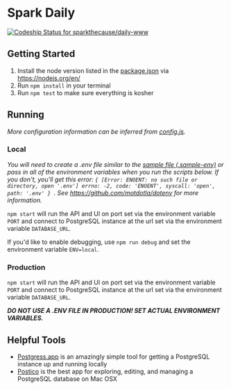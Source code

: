 # Spark Daily

[ ![Codeship Status for sparkthecause/daily-www](https://codeship.com/projects/3b9f5410-99e6-0133-68ef-3e6d3d1cec07/status?branch=master)](https://codeship.com/projects/126314)

## Getting Started

1. Install the node version listed in the [package.json](./package.json) via https://nodejs.org/en/
2. Run `npm install` in your terminal
3. Run `npm test` to make sure everything is kosher

## Running

*More configuration information can be inferred from [config.js](./config.js).*

### Local

*You will need to create a .env file similar to the [sample file (.sample-env)](./.sample-env) or pass in all of the environment variables when you run the scripts below. If you don't, you'll get this error: `{ [Error: ENOENT: no such file or directory, open '.env'] errno: -2, code: 'ENOENT', syscall: 'open', path: '.env' }
`. See https://github.com/motdotla/dotenv for more information.*

`npm start` will run the API and UI on port set via the environment variable `PORT` and connect to PostgreSQL instance at the url set via the environment variable `DATABASE_URL`.

If you'd like to enable debugging, use `npm run debug` and set the environment variable `ENV=local`.

### Production

`npm start` will run the API and UI on port set via the environment variable `PORT` and connect to PostgreSQL instance at the url set via the environment variable `DATABASE_URL`.

***DO NOT USE A .ENV FILE IN PRODUCTION! SET ACTUAL ENVIRONMENT VARIABLES.***

## Helpful Tools

 - [Postgress.app](http://postgresapp.com) is an amazingly simple tool for getting a PostgreSQL instance up and running locally
 - [Postico](https://eggerapps.at/postico/) is the best app for exploring, editing, and managing a PostgreSQL database on Mac OSX
